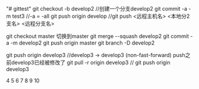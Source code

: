 "# gittest" 
git checkout -b develop2 //创建一个分支develop2
git commit -a -m test3  //-a = -all
git push origin develop //git push <远程主机名> <本地分2支名>  <远程分支名>

git checkout master 切换到master
git merge --squash develop2
git commit -a -m develop2
git push origin master
git branch -D develop2

git push origin develop3  //develop3 -> develop3 (non-fast-forward) push之前develop3已经被修改了
git pull -r origin develop3  //
git push origin develop3

4
5
6
7
8
9
10

